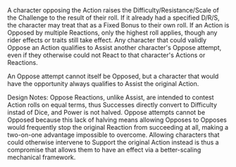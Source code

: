 A character opposing the Action raises the Difficulty/Resistance/Scale of the Challenge to the result of their roll. If it already had a specified D/R/S, the character may treat that as a Fixed Bonus to their own roll. If an Action is Opposed by multiple Reactions, only the highest roll applies, though any rider effects or traits still take effect. Any character that could validly Oppose an Action qualifies to Assist another character's Oppose attempt, even if they otherwise could not React to that character's Actions or Reactions.

An Oppose attempt cannot itself be Opposed, but a character that would have the opportunity always qualifies to Assist the original Action.

Design Notes:
Oppose Reactions, unlike Assist, are intended to contest Action rolls on equal terms, thus Successes directly convert to Difficulty instad of Dice, and Power is not halved. Oppose attempts cannot be Opposed because this lack of halving means allowing Opposes to Opposes would frequently stop the original Reaction from succeeding at all, making a two-on-one advantage impossible to overcome. Allowing characters that could otherwise intervene to Support the original Action instead is thus a compromise that allows them to have an effect via a better-scaling mechanical framework.